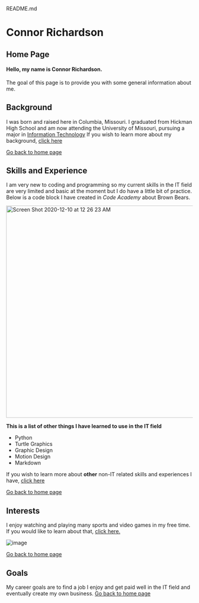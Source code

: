 README.md
# Connor Richardson
## Home Page
<h4>Hello, my name is Connor Richardson.</h4>
<body>
<p>The goal of this page is to provide you with some general information about me.</p>
</body>
  
## Background
I was born and raised here in Columbia, Missouri. I graduated from Hickman High School and am now attending the University of Missouri, pursuing a major in <a href="https://majors.missouri.edu/information-technology-bs/">Information Technology</a> If you wish to learn more about my background, [click here](https://github.com/cnrdbf/Background.git)

[Go back to home page](./README.md)

## Skills and Experience 
I am very new to coding and programming so my current skills in the IT field are very limited and basic at the moment but I do have a little bit of practice. Below is a code block I have created in *Code Academy* about Brown Bears.

<img width="573" alt="Screen Shot 2020-12-10 at 12 26 23 AM" src="https://user-images.githubusercontent.com/75334721/101729965-c6c4ab00-3a7e-11eb-8697-17383ff00c86.png">

**This is a list of other things I have learned to use in the IT field**
- Python
- Turtle Graphics
- Graphic Design
- Motion Design
- Markdown

If you wish to learn more about **other** non-IT related skills and experiences I have, [click here](https://github.com/cnrdbf/Skills-and-Experience.git)

[Go back to home page](./README.md)

## Interests
I enjoy watching and playing many sports and video games in my free time. If you would like to learn about that, [click here.](https://github.com/cnrdbf/Interests.git)

![image](https://user-images.githubusercontent.com/75334721/101730154-21f69d80-3a7f-11eb-891e-115a69d2605f.jpeg)

[Go back to home page](./README.md)

## Goals
My career goals are to find a job I enjoy and get paid well in the IT field and eventually create my own business.
[Go back to home page](./README.md)

